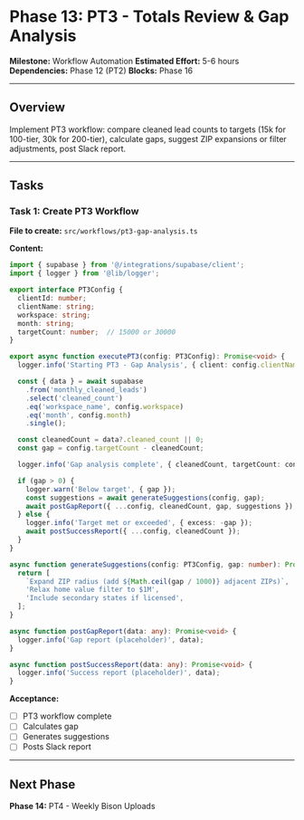 # Phase 13: PT3 - Totals Review & Gap Analysis

**Milestone:** Workflow Automation
**Estimated Effort:** 5-6 hours
**Dependencies:** Phase 12 (PT2)
**Blocks:** Phase 16

---

## Overview

Implement PT3 workflow: compare cleaned lead counts to targets (15k for 100-tier, 30k for 200-tier), calculate gaps, suggest ZIP expansions or filter adjustments, post Slack report.

---

## Tasks

### Task 1: Create PT3 Workflow

**File to create:** `src/workflows/pt3-gap-analysis.ts`

**Content:**
```typescript
import { supabase } from '@/integrations/supabase/client';
import { logger } from '@lib/logger';

export interface PT3Config {
  clientId: number;
  clientName: string;
  workspace: string;
  month: string;
  targetCount: number;  // 15000 or 30000
}

export async function executePT3(config: PT3Config): Promise<void> {
  logger.info('Starting PT3 - Gap Analysis', { client: config.clientName });

  const { data } = await supabase
    .from('monthly_cleaned_leads')
    .select('cleaned_count')
    .eq('workspace_name', config.workspace)
    .eq('month', config.month)
    .single();

  const cleanedCount = data?.cleaned_count || 0;
  const gap = config.targetCount - cleanedCount;

  logger.info('Gap analysis complete', { cleanedCount, targetCount: config.targetCount, gap });

  if (gap > 0) {
    logger.warn('Below target', { gap });
    const suggestions = await generateSuggestions(config, gap);
    await postGapReport({ ...config, cleanedCount, gap, suggestions });
  } else {
    logger.info('Target met or exceeded', { excess: -gap });
    await postSuccessReport({ ...config, cleanedCount });
  }
}

async function generateSuggestions(config: PT3Config, gap: number): Promise<string[]> {
  return [
    `Expand ZIP radius (add ${Math.ceil(gap / 1000)} adjacent ZIPs)`,
    'Relax home value filter to $1M',
    'Include secondary states if licensed',
  ];
}

async function postGapReport(data: any): Promise<void> {
  logger.info('Gap report (placeholder)', data);
}

async function postSuccessReport(data: any): Promise<void> {
  logger.info('Success report (placeholder)', data);
}
```

**Acceptance:**
- [ ] PT3 workflow complete
- [ ] Calculates gap
- [ ] Generates suggestions
- [ ] Posts Slack report

---

## Next Phase

**Phase 14:** PT4 - Weekly Bison Uploads
